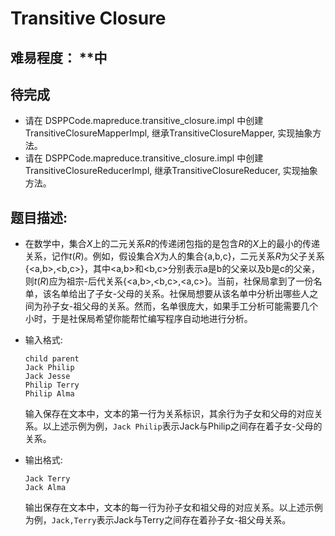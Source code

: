 # Transitive Closure

## 难易程度： **中

## 待完成
* 请在 DSPPCode.mapreduce.transitive_closure.impl 中创建 TransitiveClosureMapperImpl, 继承TransitiveClosureMapper, 实现抽象方法。
* 请在 DSPPCode.mapreduce.transitive_closure.impl 中创建 TransitiveClosureReducerImpl, 继承TransitiveClosureReducer, 实现抽象方法。
 
## 题目描述:

* 在数学中，集合$X$上的二元关系$R$的传递闭包指的是包含$R$的$X$上的最小的传递关系，记作$t(R)$。例如，假设集合$X$为人的集合{a,b,c}，二元关系$R$为父子关系{<a,b>,<b,c>}，其中<a,b>和<b,c>分别表示a是b的父亲以及b是c的父亲，则$t(R)$应为祖宗-后代关系{<a,b>,<b,c>,<a,c>}。当前，社保局拿到了一份名单，该名单给出了子女-父母的关系。社保局想要从该名单中分析出哪些人之间为孙子女-祖父母的关系。然而，名单很庞大，如果手工分析可能需要几个小时，于是社保局希望你能帮忙编写程序自动地进行分析。

* 输入格式:

  ```
  child parent
  Jack Philip
  Jack Jesse
  Philip Terry
  Philip Alma
  ```

  输入保存在文本中，文本的第一行为关系标识，其余行为子女和父母的对应关系。以上述示例为例，`Jack Philip`表示Jack与Philip之间存在着子女-父母的关系。

* 输出格式:

  ```
  Jack Terry
  Jack Alma
  ```

  输出保存在文本中，文本的每一行为孙子女和祖父母的对应关系。以上述示例为例，`Jack,Terry`表示Jack与Terry之间存在着孙子女-祖父母关系。